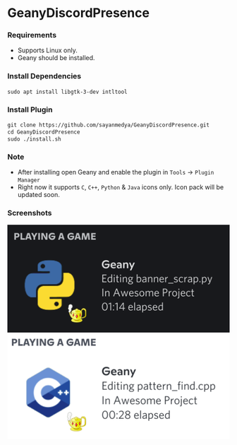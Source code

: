 # GeanyDiscordPresence
### Requirements
+ Supports Linux only.
+ Geany should be installed.
### Install Dependencies
```
sudo apt install libgtk-3-dev intltool
```
### Install Plugin
```
git clone https://github.com/sayanmedya/GeanyDiscordPresence.git
cd GeanyDiscordPresence
sudo ./install.sh
```
### Note
+ After installing open Geany and enable the plugin in `Tools` -> `Plugin Manager`
+ Right now it supports `C`, `C++`, `Python` & `Java` icons only. Icon pack will be updated soon.
### Screenshots
![Pic 1](/sample_images/ss1.png)
![Pic 2](/sample_images/ss2.png)